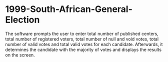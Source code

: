 # 1999-South-African-General-Election
The software prompts the user to enter total number of published centers, total number of registered voters, total number of null and void votes, total number of valid votes and total valid votes for each candidate. Afterwards, it determines the candidate with the majority of votes and displays the results on the screen.
